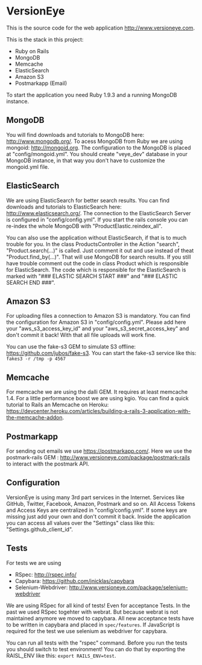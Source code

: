 # VersionEye

This is the source code for the web application <http://www.versioneye.com>.

This is the stack in this project:

 * Ruby on Rails
 * MongoDB
 * Memcache
 * ElasticSearch
 * Amazon S3
 * Postmarkapp (Email)

To start the application you need Ruby 1.9.3 and a running MongoDB instance.

## MongoDB

You will find downloads and tutorials to MongoDB here: <http://www.mongodb.org/>. To acess MongoDB from Ruby we are using mongoid: <http://mongoid.org>. The configuration to the MongoDB is placed at "config/mongoid.yml". You should create "veye_dev" database in your MongoDB instance, in that way you don't have to customize the mongoid.yml file.

## ElasticSearch

We are using ElasticSearch for better search results. You can find downloads and tutorials to ElasticSearch here: <http://www.elasticsearch.org/>. The connection to the ElasticSearch Server is configured in "config/config.yml". If you start the rails console you can re-index the whole MongoDB with "ProductElastic.reindex_all".

You can also use the application without ElasticSearch, if that is to much trouble for you. In the class ProductsController in the Action "search", "Product.search(…)" is called. Just comment it out and use instead of theat "Product.find_by(…)". That will use MongoDB for search results.
If you still have trouble comment out the code in class Product which is responsible for ElasticSearch. The code which is responsible for the ElasticSearch is marked with "### ELASTIC SEARCH START ###" and "### ELASTIC SEARCH END ###".

## Amazon S3

For uploading files a connection to Amazon S3 is mandatory. You can find the configuration for Amazon S3 in "config/config.yml". Please add here your "aws_s3_access_key_id" and your "aws_s3_secret_access_key" and don't commit it back! With that all file uploads will work fine.

You can use the fake-s3 GEM to simulate S3 offline: <https://github.com/jubos/fake-s3>.
You can start the fake-s3 service like this: `fakes3 -r /tmp -p 4567`

## Memcache

For memcache we are using the dalli GEM. It requires at least memcache 1.4. For a little performance boost
we are using kgio. You can find a quick tutorial to Rails an Memcache on Heroku: <https://devcenter.heroku.com/articles/building-a-rails-3-application-with-the-memcache-addon>.

## Postmarkapp

For sending out emails we use <https://postmarkapp.com/>. Here we use the postmark-rails GEM : <http://www.versioneye.com/package/postmark-rails> to interact with the postmark API.

## Configuration

VersionEye is using many 3rd part services in the Internet. Services like GitHub, Twitter, Facebook, Amazon, Postmark and so on. All Access Tokens and Access Keys are centralized in "config/config.yml". If some keys are missing just add your own and don't commit it back. Inside the application you can access all values over the "Settings" class like this: "Settings.github_client_id".

## Tests

For tests we are using

* RSpec: <http://rspec.info/>
* Capybara: <https://github.com/jnicklas/capybara>
* Selenium-Webdriver: <http://www.versioneye.com/package/selenium-webdriver>

We are using RSpec for all kind of tests! Even for acceptance Tests. In the past we used RSpec togehter with webrat. But because webrat is not maintained anymore we moved to capybara. All new acceptance tests have to be written in capybara and placed in `spec/features`. If JavaScript is required for the test we use selenium as webdriver for capybara.

You can run all tests with the "rspec" command. Before you run the tests you should switch to test environment! You can do that by exporting the RAISL_ENV like this: `export RAILS_ENV=test`.
